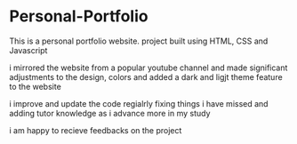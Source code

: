 # Personal-Portfolio

This is a personal portfolio website. project built using HTML, CSS and Javascript 

i mirrored the website from a popular youtube channel and made significant adjustments to the design, colors and  added a dark and ligjt theme feature to the website 

i improve and update the code regialrly fixing things i have missed and adding tutor knowledge as i advance more in my study 

i am happy to recieve  feedbacks on the project 
